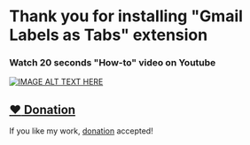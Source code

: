 # Thank you for installing "Gmail Labels as Tabs" extension

### Watch 20 seconds "How-to" video on Youtube

[![IMAGE ALT TEXT HERE](https://img.youtube.com/vi/kUc4KSOKVjU/0.jpg)](https://www.youtube.com/watch?v=kUc4KSOKVjU)

## [:heart: Donation](https://tuladhar.github.io/gmail-labels-as-tabs/DONATION)

If you like my work, [donation](https://tuladhar.github.io/gmail-labels-as-tabs/DONATION) accepted!
